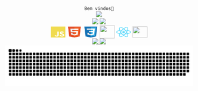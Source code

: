 <div align="center">
 <code >Bem vindos🫡</code>
</div>
<div align="center">  
 <img height="200em"  src="https://media.discordapp.net/attachments/874387729440444427/1113627857856499782/feature-open-source2x.gif">
</div>
<div align="center"> 
  <a href = "mailto:jmarcelocarneiro@edu.unifor.br"><img src="https://img.shields.io/badge/-Gmail-%23333?style=for-the-badge&logo=gmail&logoColor=white" target="_blank"></a>
  <a href="https://www.linkedin.com/in/jo%C3%A3o-marcelo-009873234/" target="_blank"><img src="https://img.shields.io/badge/-LinkedIn-%230077B5?style=for-the-badge&logo=linkedin&logoColor=white" target="_blank"></a> 
</div>
<div style="display: inline_block" align="center">
  <img align="center" alt="" height="30" width="40" src="https://raw.githubusercontent.com/devicons/devicon/master/icons/javascript/javascript-plain.svg">
  <img align="center" alt="" height="30" width="40" src="https://raw.githubusercontent.com/devicons/devicon/master/icons/html5/html5-original.svg">
  <img align="center" alt="" height="30" width="40" src="https://raw.githubusercontent.com/devicons/devicon/master/icons/css3/css3-original.svg">
 <img align="center" alt="" height="35" width="40" src="https://cdn.jsdelivr.net/gh/devicons/devicon/icons/bootstrap/bootstrap-original.svg">
  <img align="center" alt="" height="30" width="40"  src="https://raw.githubusercontent.com/devicons/devicon/master/icons/react/react-original.svg">
  <img align="center" alt="" height="30" width="40"  src="https://cdn.jsdelivr.net/gh/devicons/devicon/icons/jquery/jquery-original.svg">
</div>

<div align="center">
  <a href="https://github.com/cerealpuppet">
    <img height="180em" src="https://github-readme-stats.vercel.app/api?username=cerealpuppet&amp;rank_icon=github&&show_icons=true&include_all_commits=true&count_private=true&theme=tokyonight">
    <img height="180em" src="https://github-readme-stats.vercel.app/api/top-langs/?username=cerealpuppet&layout=donut&theme=tokyonight">
 </div>
<picture>
  <source
    media="(prefers-color-scheme: dark)"
    srcset="
      https://raw.githubusercontent.com/cerealpuppet/cerealpuppet/output/github-contribution-grid-snake-dark.svg
    "
  />
  <source
    media="(prefers-color-scheme: light)"
    srcset="
      https://raw.githubusercontent.com/cerealpuppet/cerealpuppet/output/github-contribution-grid-snake.svg
    "
  />
  <img
    alt="github contribution grid snake animation"
    src="https://raw.githubusercontent.com/cerealpuppet/cerealpuppet/output/github-contribution-grid-snake.svg"
  />
</picture>
 
